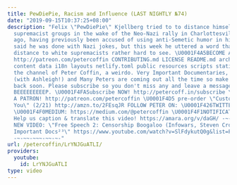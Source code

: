 ```yaml
---
title: PewDiePie, Racism and Influence (LAST NIGHTLY №74)
date: "2019-09-15T10:37:25+08:00"
description: "Felix \"PewDiePie\" Kjellberg tried to to distance himself from white
  supremacist groups in the wake of the Neo-Nazi rally in Charlottesville a few weeks
  ago, having previously been accused of using anti-Semetic humor in his videos. PewDiePie
  said he was done with Nazi jokes, but this week he uttered a word that makes the
  distance to white supremacists rather hard to see. \U0001F4A5BECOME A PATRON at
  http://patreon.com/petercoffin CONTRIBUTING.md LICENSE README.md archetypes config.toml
  content data i18n layouts netlify.toml public resources scripts static You've reached
  the channel of Peter Coffin, a weirdo. Very Important Documentaries, Adversaries
  (with Ashleigh!) and Many Peters are coming out all the time so make sure to check
  back soon. Please subscribe so you don't miss any and leave a message at the beep.
  BEEEEEEEEEP. \U0001F4FASubscribe NOW! http://petercoff.in/subscribe \U0001F496BECOME
  A PATRON! http://patreon.com/petercoffin \U0001F4D5 pre-order \"Custom Reality and
  You\" (2/21) http://amzn.to/2FEsqJR FOLLOW PETER ON: \U0001F426TWITTER: https://twitter.com/petercoffin
  \U0001F4F0MEDIUM: https://medium.com/@petercoffin \U0001F4F1NOTIFICATIONS: http://petercoff.in
  Help us caption & translate this video! https://amara.org/v/daGH/ -~-~~-~~~-~~-~-
  NEW VIDEO: \"Free Speech 2: Censorship Boogaloo (Infowars, Steven Crowder) | Very
  Important Docs²³\" https://www.youtube.com/watch?v=SlFdykutQ0g&list=PL9oHQnEByWyXObkJN9YYQS9hxBjpN8RLG
  -~-~~-~~~-~~-~-"
url: /petercoffin/LrYNJGuATLI/
providers:
  youtube:
    id: LrYNJGuATLI
type: video
---
```

